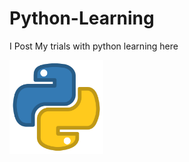 # Python-Learning
I Post My trials with python learning here

<img src="Python Logo.webp" width = "150" height="150">
